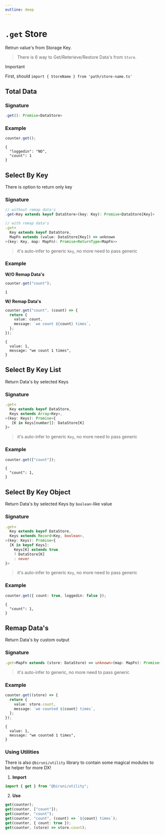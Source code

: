 ```yaml
---
outline: deep
---
```


# `.get` Store

Retrun value's from Storage Key.

> There is 6 way to Get/Reterieve/Restore Data's from `Store`.

> [!IMPORTANT]
> First, should `import { StoreName } from 'path/store-name.ts'`

## Total Data

### Signature

```typescript
.get(): Promise<DataStore>
```

### Example

```typescript
counter.get();
```

```console
{
  "loggedin": "NO",
  "count": 1
}
```

## Select By Key

There is option to return only key

### Signature

```typescript
// without remap data's
.get<Key extends keyof DataStore>(key: Key): Promise<DataStore[Key]>

// with remap data's
.get<
  Key extends keyof DataStore,
  MapFn extends (value: DataStore[Key]) => unknown
>(key: Key, map: MapFn): Promise<ReturnType<MapFn>>
```

> it's auto-infer to generic `Key`, no more need to pass generic

### Example

**W/O Remap Data's**

```typescript
counter.get("count");
```

```console
1
```

**W/ Remap Data's**

```typescript
counter.get("count", (count) => {
  return {
    value: count,
    message: `we count ${count} times`,
  };
});
```

```console
{
  value: 1,
  message: "we count 1 times",
}
```

## Select By Key List

Return Data's by selected Keys

### Signature

```typescript
.get<
  Key extends keyof DataStore,
  Keys extends Array<Key>,
>(key: Keys): Promise<{
   [K in Keys[number]]: DataStore[K]
}>
```

> it's auto-infer to generic `Key`, no more need to pass generic

### Example

```typescript
counter.get(["count"]);
```

```console
{
  "count": 1,
}
```

## Select By Key Object

Return Data's by selected Keys by `boolean`-like value

### Signature

```typescript
.get<
  Key extends keyof DataStore,
  Keys extends Record<Key, boolean>,
>(key: Keys): Promise<{
  [K in keyof Keys]:
    Keys[K] extends true
    ? DataStore[K]
    : never
}>
```

> it's auto-infer to generic `Key`, no more need to pass generic

### Example

```typescript
counter.get({ count: true, loggedin: false });
```

```console
{
  "count": 1,
}
```

## Remap Data's

Return Data's by custom output

### Signature

```typescript
.get<MapFn extends (store: DataStore) => unknown>(map: MapFn): Promise<ReturnType<MapFn>>
```

> it's auto-infer to generic, no more need to pass generic

### Example

```typescript
counter.get((store) => {
  return {
    value: store.count,
    message: `we counted ${count} times`,
  };
});
```

```console
{
  value: 1,
  message: "we counted 1 times",
}
```

### Using Utilities

There is also `@biruni/utility` library to contain some magical modules to be helper for more DX!

1. **Import**

```typescript
import { get } from "@biruni/utility";
```

2. **Use**

```typescript
get(counter);
get(counter, ["count"]);
get(counter, "count");
get(counter, "count", (count) => `${count} times`);
get(counter, { count: true });
get(counter, (store) => store.count);
```
